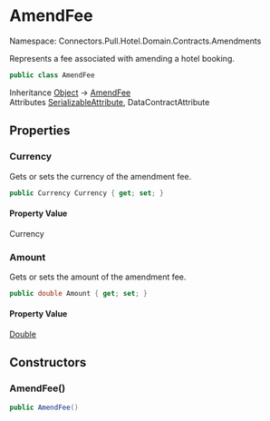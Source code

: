 # AmendFee

Namespace: Connectors.Pull.Hotel.Domain.Contracts.Amendments

Represents a fee associated with amending a hotel booking.

```csharp
public class AmendFee
```

Inheritance [Object](https://docs.microsoft.com/en-us/dotnet/api/system.object) → [AmendFee](./connectors.pull.hotel.domain.contracts.amendments.amendfee)<br />
Attributes [SerializableAttribute](https://docs.microsoft.com/en-us/dotnet/api/system.serializableattribute), DataContractAttribute

## Properties

### **Currency**

Gets or sets the currency of the amendment fee.

```csharp
public Currency Currency { get; set; }
```

#### Property Value

Currency<br />

### **Amount**

Gets or sets the amount of the amendment fee.

```csharp
public double Amount { get; set; }
```

#### Property Value

[Double](https://docs.microsoft.com/en-us/dotnet/api/system.double)<br />

## Constructors

### **AmendFee()**

```csharp
public AmendFee()
```
